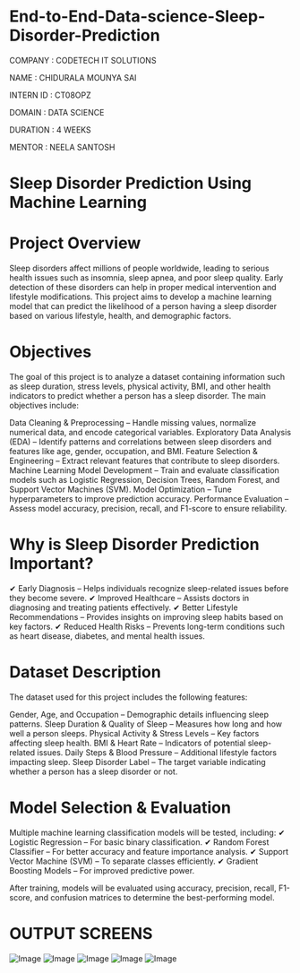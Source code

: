 # End-to-End-Data-science-Sleep-Disorder-Prediction

COMPANY : CODETECH IT SOLUTIONS

NAME : CHIDURALA MOUNYA SAI

INTERN ID : CT08OPZ

DOMAIN : DATA SCIENCE

DURATION : 4 WEEKS

MENTOR : NEELA SANTOSH




# Sleep Disorder Prediction Using Machine Learning
# Project Overview
Sleep disorders affect millions of people worldwide, leading to serious health issues such as insomnia, sleep apnea, and poor sleep quality. Early detection of these disorders can help in proper medical intervention and lifestyle modifications. This project aims to develop a machine learning model that can predict the likelihood of a person having a sleep disorder based on various lifestyle, health, and demographic factors.

#  Objectives
The goal of this project is to analyze a dataset containing information such as sleep duration, stress levels, physical activity, BMI, and other health indicators to predict whether a person has a sleep disorder. The main objectives include:

Data Cleaning & Preprocessing – Handle missing values, normalize numerical data, and encode categorical variables.
Exploratory Data Analysis (EDA) – Identify patterns and correlations between sleep disorders and features like age, gender, occupation, and BMI.
Feature Selection & Engineering – Extract relevant features that contribute to sleep disorders.
Machine Learning Model Development – Train and evaluate classification models such as Logistic Regression, Decision Trees, Random Forest, and Support Vector Machines (SVM).
Model Optimization – Tune hyperparameters to improve prediction accuracy.
Performance Evaluation – Assess model accuracy, precision, recall, and F1-score to ensure reliability.
# Why is Sleep Disorder Prediction Important?
✔ Early Diagnosis – Helps individuals recognize sleep-related issues before they become severe.
✔ Improved Healthcare – Assists doctors in diagnosing and treating patients effectively.
✔ Better Lifestyle Recommendations – Provides insights on improving sleep habits based on key factors.
✔ Reduced Health Risks – Prevents long-term conditions such as heart disease, diabetes, and mental health issues.

#  Dataset Description
The dataset used for this project includes the following features:

Gender, Age, and Occupation – Demographic details influencing sleep patterns.
Sleep Duration & Quality of Sleep – Measures how long and how well a person sleeps.
Physical Activity & Stress Levels – Key factors affecting sleep health.
BMI & Heart Rate – Indicators of potential sleep-related issues.
Daily Steps & Blood Pressure – Additional lifestyle factors impacting sleep.
Sleep Disorder Label – The target variable indicating whether a person has a sleep disorder or not.
#  Model Selection & Evaluation
Multiple machine learning classification models will be tested, including:
✔ Logistic Regression – For basic binary classification.
✔ Random Forest Classifier – For better accuracy and feature importance analysis.
✔ Support Vector Machine (SVM) – To separate classes efficiently.
✔ Gradient Boosting Models – For improved predictive power.

After training, models will be evaluated using accuracy, precision, recall, F1-score, and confusion matrices to determine the best-performing model.


# OUTPUT SCREENS

![Image](https://github.com/user-attachments/assets/5fe1656c-2538-4cc6-856b-c1f592259c81)
![Image](https://github.com/user-attachments/assets/24b785c9-719c-451c-a610-4fc08c21ecfd)
![Image](https://github.com/user-attachments/assets/fa41a1a7-537b-4202-bbf9-317aafe15c69)
![Image](https://github.com/user-attachments/assets/43048143-4dbf-48b5-9612-abb59364cb84)
![Image](https://github.com/user-attachments/assets/a0869b08-dc51-4211-92f6-cbc290ff91f1)




